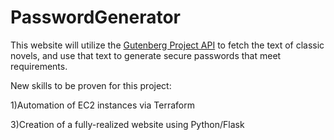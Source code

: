 # PasswordGenerator

This website will utilize the [Gutenberg Project API](https://github.com/c-w/gutenberg/) to fetch the text of classic novels, and use that text to generate secure passwords that meet requirements.

New skills to be proven for this project:

1)Automation of EC2 instances via Terraform

3)Creation of a fully-realized website using Python/Flask
